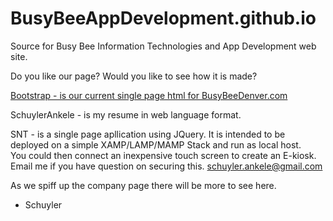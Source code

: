 # BusyBeeAppDevelopment.github.io
Source for Busy Bee Information Technologies and App Development web site.

Do you like our page?   Would you like to see how it is made?

<a href="http://busybeedenver.com">Bootstrap - is our current single page html for BusyBeeDenver.com</a>

SchuylerAnkele - is my resume in web language format.  

SNT - is a single page apllication using JQuery.   It is intended to be deployed on a simple XAMP/LAMP/MAMP Stack and run as local host.  
You could then connect an inexpensive touch screen to create an E-kiosk.  Email me if you have question on securing this.  schuyler.ankele@gmail.com

As we spiff up the company page there will be more to see here.  

- Schuyler
